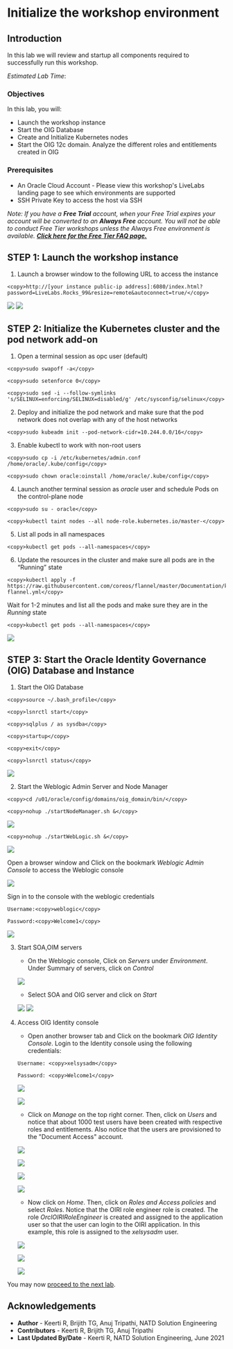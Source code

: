 # Initialize the workshop environment

## Introduction

In this lab we will review and startup all components required to successfully run this workshop.

*Estimated Lab Time*:

### Objectives

In this lab, you will:
* Launch the workshop instance
* Start the OIG Database
* Create and Initialize Kubernetes nodes
* Start the OIG 12c domain. Analyze the different roles and entitlements created in OIG

### Prerequisites

* An Oracle Cloud Account - Please view this workshop's LiveLabs landing page to see which environments are supported
* SSH Private Key to access the host via SSH

*Note: If you have a **Free Trial** account, when your Free Trial expires your account will be converted to an **Always Free** account. You will not be able to conduct Free Tier workshops unless the Always Free environment is available. **[Click here for the Free Tier FAQ page.](https://www.oracle.com/cloud/free/faq.html)***


## **STEP 1:** Launch the workshop instance

1. Launch a browser window to the following URL to access the instance

  ```
  <copy>http://[your instance public-ip address]:6080/index.html?password=LiveLabs.Rocks_99&resize=remote&autoconnect=true/</copy>
  ```
  ![](images/1-no-vnc.png)
  ![](images/2-no-vnc.png)

## **STEP 2:** Initialize the Kubernetes cluster and the pod network add-on

1. Open a terminal session as opc user (default)

  ```
  <copy>sudo swapoff -a</copy>
  ```
  ```
  <copy>sudo setenforce 0</copy>
  ```
  ```
  <copy>sudo sed -i --follow-symlinks 's/SELINUX=enforcing/SELINUX=disabled/g' /etc/sysconfig/selinux</copy>
  ```

2. Deploy and initialize the pod network and make sure that the pod network does not overlap with any of the host networks

  ```
  <copy>sudo kubeadm init --pod-network-cidr=10.244.0.0/16</copy>
  ```

3. Enable kubectl to work with non-root users

  ```
  <copy>sudo cp -i /etc/kubernetes/admin.conf /home/oracle/.kube/config</copy>
  ```
  ```
  <copy>sudo chown oracle:oinstall /home/oracle/.kube/config</copy>
  ```

4. Launch another terminal session as *oracle* user and schedule Pods on the control-plane node

  ```
  <copy>sudo su - oracle</copy>
  ```
  ```
  <copy>kubectl taint nodes --all node-role.kubernetes.io/master-</copy>
  ```

5. List all pods in all namespaces

  ```
  <copy>kubectl get pods --all-namespaces</copy>
  ```

6. Update the resources in the cluster and make sure all pods are in the “Running” state

  ```
  <copy>kubectl apply -f https://raw.githubusercontent.com/coreos/flannel/master/Documentation/kube-flannel.yml</copy>
  ```
  Wait for 1-2 minutes and list all the pods and make sure they are in the *Running* state

  ```
  <copy>kubectl get pods --all-namespaces</copy>
  ```

  ![](images/3-pods.png)

## **STEP 3:** Start the Oracle Identity Governance (OIG) Database and Instance

1. Start the OIG Database

  ```
  <copy>source ~/.bash_profile</copy>
  ```
  ```
  <copy>lsnrctl start</copy>
  ```
  ```
  <copy>sqlplus / as sysdba</copy>
  ```
  ```
  <copy>startup</copy>
  ```
  ```
  <copy>exit</copy>
  ```
  ```
  <copy>lsnrctl status</copy>
  ```

  ![](images/4-db-start.png)

2. Start the Weblogic Admin Server and Node Manager

  ```
  <copy>cd /u01/oracle/config/domains/oig_domain/bin/</copy>
  ```
  ```
  <copy>nohup ./startNodeManager.sh &</copy>
  ```

  ![](images/5-node-manager.png)

  ```
  <copy>nohup ./startWebLogic.sh &</copy>
  ```

  ![](images/6-weblogic.png)

  Open a browser window and Click on the bookmark *Weblogic Admin Console* to access the Weblogic console

  ![](images/7-weblogic-console.png)

  Sign in to the console with the weblogic credentials

  ```
  Username:<copy>weblogic</copy>
  ```
  ```
  Password:<copy>Welcome1</copy>
  ```

  ![](images/8-weblogic-login.png)

3. Start SOA,OIM servers
    - On the Weblogic console, Click on *Servers* under *Environment*. Under Summary of servers, click on *Control*

    ![](images/9-servers.png)

    - Select SOA and OIG server and click on *Start*

    ![](images/10-servers.png)
    ![](images/11-servers.png)


4. Access OIG Identity console

    - Open another browser tab and Click on the bookmark *OIG Identity Console*. Login to the Identity console using the following credentials:

    ```
    Username: <copy>xelsysadm</copy>
    ```
    ```
    Password: <copy>Welcome1</copy>
    ```

    ![](images/12-oig.png)

    ![](images/13-oig.png)

    - Click on *Manage* on the top right corner. Then, click on *Users* and notice that about 1000 test users have been created with respective roles and entitlements. Also notice that the users are provisioned to the "Document Access" account.

    ![](images/14-oig.png)

    ![](images/15-oig.png)

    ![](images/16-oig.png)

    ![](images/17-oig.png)


    - Now click on *Home*. Then, click on *Roles and Access policies* and select *Roles*. Notice that the OIRI role engineer role is created. The role *OrclOIRIRoleEngineer* is created and assigned to the application user so that the user can login to the OIRI application. In this example, this role is assigned to the *xelsysadm* user.

    ![](images/18-oig.png)

    ![](images/19-oig.png)

    ![](images/20-oig.png)

You may now [proceed to the next lab](#next).

## Acknowledgements
* **Author** - Keerti R, Brijith TG, Anuj Tripathi, NATD Solution Engineering
* **Contributors** -  Keerti R, Brijith TG, Anuj Tripathi
* **Last Updated By/Date** - Keerti R, NATD Solution Engineering, June 2021
